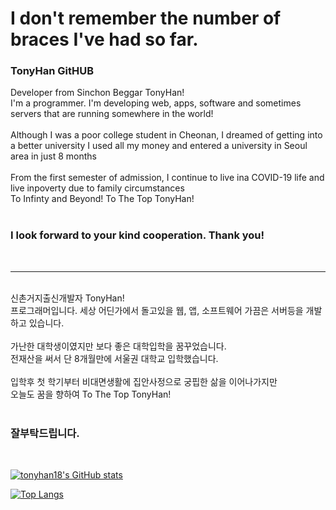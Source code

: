 # I don't remember the number of braces I've had so far.
### TonyHan GitHUB
Developer from Sinchon Beggar TonyHan!<br>
I'm a programmer. I'm developing web, apps, software and sometimes servers that are running somewhere in the world!<br>
<br>
Although I was a poor college student in Cheonan, I dreamed of getting into a better university
I used all my money and entered a university in Seoul area in just 8 months<br>
<br>
From the first semester of admission, I continue to live ina COVID-19 life and live inpoverty due to family circumstances<br>
To Infinty and Beyond! To The Top TonyHan!<br>
<br>
### I look forward to your kind cooperation. Thank you!<br>
<br>

---

<br>
신촌거지출신개발자 TonyHan!<br>
프로그래머입니다. 세상 어딘가에서 돌고있을 웹, 앱, 소프트웨어 가끔은 서버등을 개발하고 있습니다.<br>
<br>
가난한 대학생이였지만 보다 좋은 대학입학을 꿈꾸었습니다.<br>
전재산을 써서 단 8개월만에 서울권 대학교 입학했습니다.<br>
<br>
입학후 첫 학기부터 비대면생활에 집안사정으로 궁핍한 삶을 이어나가지만<br>
오늘도 꿈을 향하여 To The Top TonyHan!<br>
<br>

### 잘부탁드립니다.<br>
<br>

[![tonyhan18's GitHub stats](https://github-readme-stats.vercel.app/api?username=tonyhan18&show_icons=true&theme=tokyonight)](https://github.com/anuraghazra/github-readme-stats)


[![Top Langs](https://github-readme-stats.vercel.app/api/top-langs/?username=tonyhan18&layout=compact&theme=tokyonight)](https://github.com/anuraghazra/github-readme-stats)
